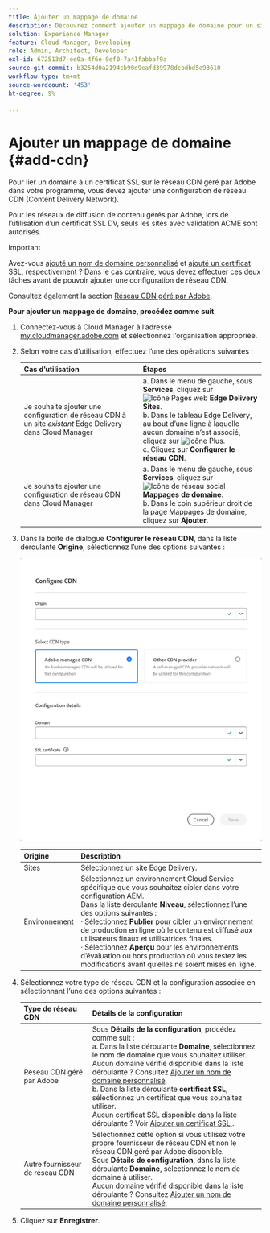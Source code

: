 ```yaml
---
title: Ajouter un mappage de domaine
description: Découvrez comment ajouter un mappage de domaine pour un site Edge Delivery ou un environnement Cloud Manager.
solution: Experience Manager
feature: Cloud Manager, Developing
role: Admin, Architect, Developer
exl-id: 672513d7-ee0a-4f6e-9ef0-7a41fabbaf9a
source-git-commit: b3254d0a2194cb90d9eafd39978dcbdbd5e93610
workflow-type: tm+mt
source-wordcount: '453'
ht-degree: 9%

---
```



# Ajouter un mappage de domaine {#add-cdn}

Pour lier un domaine à un certificat SSL sur le réseau CDN géré par Adobe dans votre programme, vous devez ajouter une configuration de réseau CDN (Content Delivery Network).

Pour les réseaux de diffusion de contenu gérés par Adobe, lors de l’utilisation d’un certificat SSL DV, seuls les sites avec validation ACME sont autorisés.

>[!IMPORTANT]
>
>Avez-vous [ajouté un nom de domaine personnalisé](/help/implementing/cloud-manager/custom-domain-names/add-custom-domain-name.md) et [ajouté un certificat SSL](/help/implementing/cloud-manager/managing-ssl-certifications/add-ssl-certificate.md), respectivement ? Dans le cas contraire, vous devez effectuer ces deux tâches avant de pouvoir ajouter une configuration de réseau CDN.

Consultez également la section [Réseau CDN géré par Adobe](https://www.aem.live/docs/byo-cdn-adobe-managed).

**Pour ajouter un mappage de domaine, procédez comme suit**

1. Connectez-vous à Cloud Manager à l’adresse [my.cloudmanager.adobe.com](https://my.cloudmanager.adobe.com/) et sélectionnez l’organisation appropriée.

1. Selon votre cas d’utilisation, effectuez l’une des opérations suivantes :

   | Cas d’utilisation | Étapes |
   | --- | --- |
   | Je souhaite ajouter une configuration de réseau CDN à un site *existant* Edge Delivery dans Cloud Manager | a. Dans le menu de gauche, sous **Services**, cliquez sur ![Icône Pages web](https://spectrum.adobe.com/static/icons/workflow_18/Smock_WebPages_18_N.svg) **Edge Delivery Sites**.<br>b. Dans le tableau Edge Delivery, au bout d’une ligne à laquelle aucun domaine n’est associé, cliquez sur ![icône Plus](https://spectrum.adobe.com/static/icons/workflow_18/Smock_More_18_N.svg).<br>c. Cliquez sur **Configurer le réseau CDN**. |
   | Je souhaite ajouter une configuration de réseau CDN dans Cloud Manager | a. Dans le menu de gauche, sous **Services**, cliquez sur ![Icône de réseau social](https://spectrum.adobe.com/static/icons/workflow_18/Smock_SocialNetwork_18_N.svg) **Mappages de domaine**.<br>b. Dans le coin supérieur droit de la page Mappages de domaine, cliquez sur **Ajouter**. |

1. Dans la boîte de dialogue **Configurer le réseau CDN**, dans la liste déroulante **Origine**, sélectionnez l’une des options suivantes :

   ![Boîte de dialogue Configurer le réseau CDN](/help/implementing/cloud-manager/assets/configure-cdn-dialog.png)

   | Origine | Description |
   | --- | --- |
   | Sites | Sélectionnez un site Edge Delivery. |
   | Environnement | Sélectionnez un environnement Cloud Service spécifique que vous souhaitez cibler dans votre configuration AEM.<br>Dans la liste déroulante **Niveau**, sélectionnez l’une des options suivantes :<br>· Sélectionnez **Publier** pour cibler un environnement de production en ligne où le contenu est diffusé aux utilisateurs finaux et utilisatrices finales.<br>· Sélectionnez **Aperçu** pour les environnements d’évaluation ou hors production où vous testez les modifications avant qu’elles ne soient mises en ligne. |

1. Sélectionnez votre type de réseau CDN et la configuration associée en sélectionnant l’une des options suivantes :

   | Type de réseau CDN | Détails de la configuration |
   | --- | --- |
   | Réseau CDN géré par Adobe | Sous **Détails de la configuration**, procédez comme suit :<br>a. Dans la liste déroulante **Domaine**, sélectionnez le nom de domaine que vous souhaitez utiliser.<br>Aucun domaine vérifié disponible dans la liste déroulante ? Consultez [Ajouter un nom de domaine personnalisé](/help/implementing/cloud-manager/custom-domain-names/add-custom-domain-name.md).<br>b. Dans la liste déroulante **certificat SSL**, sélectionnez un certificat que vous souhaitez utiliser.<br>Aucun certificat SSL disponible dans la liste déroulante ? Voir [ Ajouter un certificat SSL ](/help/implementing/cloud-manager/managing-ssl-certifications/add-ssl-certificate.md). |
   | Autre fournisseur de réseau CDN | Sélectionnez cette option si vous utilisez votre propre fournisseur de réseau CDN et non le réseau CDN géré par Adobe disponible.<br>Sous **Détails de configuration**, dans la liste déroulante **Domaine**, sélectionnez le nom de domaine à utiliser.<br>Aucun domaine vérifié disponible dans la liste déroulante ? Consultez [Ajouter un nom de domaine personnalisé](/help/implementing/cloud-manager/custom-domain-names/add-custom-domain-name.md). |

1. Cliquez sur **Enregistrer**.
